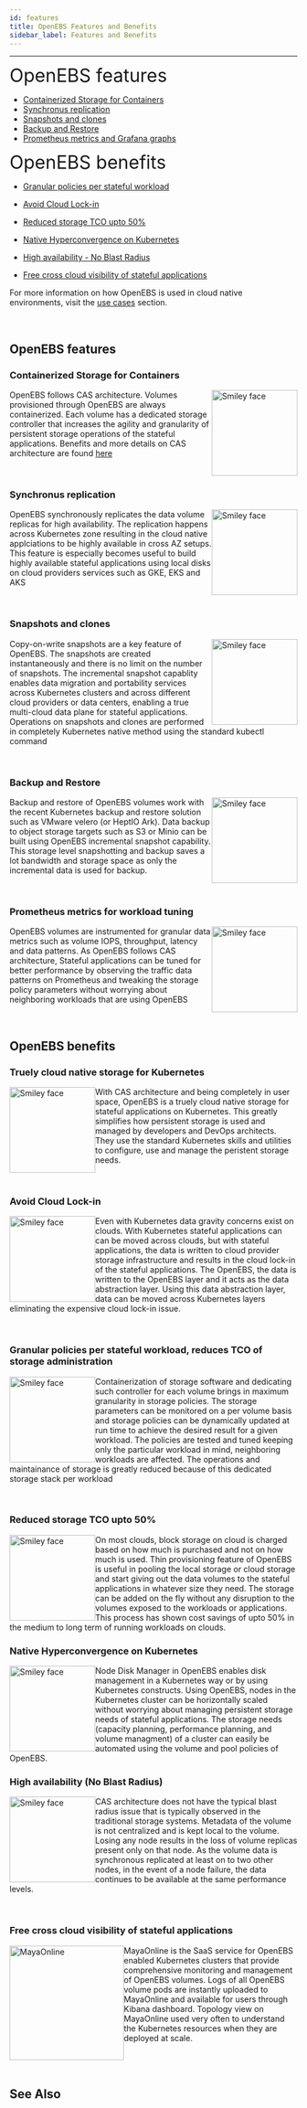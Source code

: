 ```yaml
---
id: features
title: OpenEBS Features and Benefits
sidebar_label: Features and Benefits
---
```


------

<font size="6">OpenEBS features</font>

- [Containerized Storage for Containers](/docs/next/features.html#containerized-storage-for-containers)
- [Synchronus replication](/docs/next/features.html#synchronus-replication)
- [Snapshots and clones](/docs/next/features.html#snapshots-and-clones)
- [Backup and Restore](/docs/next/features.html#backup-and-restore)
- [Prometheus metrics and Grafana graphs](/docs/next/features.html#prometheus-metrics-for-workload-tuning)



<font size="6">OpenEBS benefits</font>

- [Granular policies per stateful workload](/docs/next/features.html#granular-policies-per-stateful-workload)

- [Avoid Cloud Lock-in](/docs/next/features.html#avoid-cloud-lock-in)
- [Reduced storage TCO upto 50%](/docs/next/features.html#reduced-storage-tco-upto-50)
- [Native Hyperconvergence on Kubernetes](/docs/next/features.html#native-hyperconvergence-on-kubernetes)
- [High availability - No Blast Radius](/docs/next/features.html#high-availability-no-blast-radius)
- [Free cross cloud visibility of stateful applications](http://localhost:3000/docs/next/features.html#free-cross-cloud-visibility-of-stateful-applications)



For more information on how OpenEBS is used in cloud native environments,  visit the [use cases](/docs/next/usecases.html) section.

<br>

## OpenEBS features

### Containerized Storage for Containers

<p>
    <img src="/docs/assets/feature-cas.png" alt="Smiley face" 		style="float:right;width:150px;">
OpenEBS follows CAS architecture. Volumes provisioned through OpenEBS are always containerized. Each volume has a dedicated storage controller that increases the agility and granularity of persistent storage operations of the stateful applications. Benefits and more details on CAS architecture are found <a href="/docs/next/cas.html" target="_blank">here</a>
</p>



<br>

### Synchronus replication

<p>
    <img src="/docs/assets/feature-replication.png" alt="Smiley face" 		style="float:right;width:150px;">OpenEBS synchronously replicates the data volume replicas for high availability. The replication happens across Kubernetes zone resulting in the cloud native applciations to be highly available in cross AZ setups. This feature is especially becomes useful to build highly available stateful applications using local disks on cloud providers services such as GKE, EKS and AKS 
</p>


<br>

### Snapshots and clones

<p>
    <img src="/docs/assets/feature-snaps.png" alt="Smiley face" 		style="float:right;width:150px;">Copy-on-write snapshots are a key feature of OpenEBS. The snapshots are created instantaneously and there is no limit on the number of snapshots. The incremental snapshot capablity enables data migration and portability services across Kubernetes clusters and across different cloud providers or data centers, enabling a true multi-cloud data plane for stateful applications. Operations on snapshots and clones are performed in completely Kubernetes native method using the standard kubectl command
</p>



<br>

### Backup and Restore

<p>
    <img src="/docs/assets/feature-backup.png" alt="Smiley face" 		style="float:right;width:150px;">Backup and restore of OpenEBS volumes work with the recent Kubernetes backup and restore solution such as VMware velero (or HeptIO Ark). Data backup to object storage targets such as S3 or Minio can be built using OpenEBS incremental snapshot capability. This storage level snapshotting and backup saves a lot bandwidth and storage space as only the incremental data is used for backup. 
</p>



<br>

### Prometheus metrics for workload tuning

<p>
    <img src="/docs/assets/feature-prometheus.png" alt="Smiley face" 		style="float:right;width:150px;">OpenEBS volumes are instrumented for granular data metrics such as volume IOPS, throughput, latency and data patterns. As OpenEBS follows CAS architecture, Stateful applications can be tuned for better performance by observing the traffic data patterns on Prometheus and tweaking the storage policy parameters without worrying about neighboring workloads that are using OpenEBS
</p>



<br>





## OpenEBS benefits



### Truely cloud native storage for Kubernetes

<p>
    <img src="/docs/assets/benefits-cn.png" alt="Smiley face" 		style="float:left;width:150px;"> With CAS architecture and being completely in user space, OpenEBS is a truely cloud native storage for stateful applications on Kubernetes. This greatly simplifies how persistent storage is used and managed by developers and DevOps architects. They use the standard Kubernetes skills and utilities to configure, use and manage the peristent storage needs.
</p>


<br>


### Avoid Cloud Lock-in

<p>
    <img src="/docs/assets/benefits-nolockin.png" alt="Smiley face" 		style="float:left;width:150px;">
Even with Kubernetes data gravity concerns exist on clouds. With Kubernetes stateful applications can can be moved across clouds, but with stateful applications, the data is written to cloud provider storage infrastructure and results in the cloud lock-in of the stateful applications. The OpenEBS, the data is written to the OpenEBS layer and it acts as the data abstraction layer. Using this data abstraction layer, data can be moved across Kubernetes layers eliminating the expensive cloud lock-in issue. 
</p>




<br>

### Granular policies per stateful workload, reduces TCO of storage administration

<p>
    <img src="/docs/assets/benefits-granular.png" alt="Smiley face" 		style="float:left;width:150px;">
Containerization of storage software and dedicating such controller for each volume brings in maximum granularity in storage policies. The storage parameters can be monitored on a per volume basis and storage policies can be dynamically updated at run time to achieve the desired result for a given workload. The policies are tested and tuned keeping only the particular workload in mind, neighboring workloads are affected. The operations and maintainance of storage is greatly reduced because of this dedicated storage stack per workload
</p>



<br>




### Reduced storage TCO upto 50% 

<p>
    <img src="/docs/assets/benefits-lowtco.png" alt="Smiley face" 		style="float:left;width:150px;">On most clouds, block storage on cloud is charged based on how much is purchased and not on how much is used. Thin provisioning feature of OpenEBS is useful in pooling the local storage or cloud storage and start giving out the data volumes to the stateful applications in whatever size they need. The storage can be added on the fly without any disruption to the volumes exposed to the workloads or applications. This process has shown cost savings of upto 50% in the medium to long term of running workloads on clouds.
</p>









### Native Hyperconvergence on Kubernetes

<p>
    <img src="/docs/assets/benefits-hc.png" alt="Smiley face" 		style="float:left;width:150px;">Node Disk Manager in OpenEBS enables disk management in a Kubernetes way or by using Kubernetes constructs. Using OpenEBS, nodes in the Kubernetes cluster can be horizontally scaled without worrying about managing persistent storage needs of stateful applications. The storage needs (capacity planning, performance planning, and volume managment) of a cluster can easily be automated using the volume and pool policies of OpenEBS. 
</p>


### High availability (No Blast Radius)

<p>
    <img src="/docs/assets/benefits-ha.png" alt="Smiley face" 		style="float:left;width:150px;">
    CAS architecture does not have the typical blast radius issue that is typically observed in the traditional storage systems. Metadata of the volume is not centralized and is kept local to the volume. Losing any node results in the loss of volume replicas present only on that node. As the volume data is synchronous replicated at least on to two other nodes, in the event of a node failure, 	the data continues to be available at the same performance levels.
</p>



​    

### Free cross cloud visibility of stateful applications

<p>
    <img src="https://mayaonline.io/assets/images/mayaonlin-with-mule.svg" alt="MayaOnline" 		style="float:left;width:200px;">
   MayaOnline is the SaaS service for OpenEBS enabled Kubernetes clusters that provide  comprehensive monitoring and management of OpenEBS volumes. Logs of all OpenEBS volume pods are instantly uploaded to MayaOnline and available for users through Kibana dashboard. Topology view on MayaOnline used very often to understand the Kubernetes resources when they are deployed at scale. 
</p>


<br>

<br>

## See Also



<!-- Hotjar Tracking Code for https://docs.openebs.io -->
<script>
   (function(h,o,t,j,a,r){
       h.hj=h.hj||function(){(h.hj.q=h.hj.q||[]).push(arguments)};
       h._hjSettings={hjid:785693,hjsv:6};
       a=o.getElementsByTagName('head')[0];
       r=o.createElement('script');r.async=1;
       r.src=t+h._hjSettings.hjid+j+h._hjSettings.hjsv;
       a.appendChild(r);
   })(window,document,'https://static.hotjar.com/c/hotjar-','.js?sv=');
</script>

<!-- Global site tag (gtag.js) - Google Analytics -->
<script async src="https://www.googletagmanager.com/gtag/js?id=UA-92076314-12"></script>
<script>
  window.dataLayer = window.dataLayer || [];
  function gtag(){dataLayer.push(arguments);}
  gtag('js', new Date());

  gtag('config', 'UA-92076314-12');
</script>

